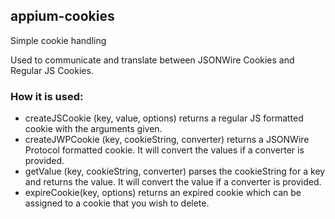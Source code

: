 ## appium-cookies

Simple cookie handling

Used to communicate and translate between JSONWire Cookies and Regular JS Cookies. 

### How it is used: 

*  createJSCookie (key, value, options) returns a regular JS formatted cookie with the arguments given. 
*  createJWPCookie (key, cookieString, converter) returns a JSONWire Protocol formatted cookie. It will convert the values if a converter is provided.
*  getValue (key, cookieString, converter) parses the cookieString for a key and returns the value. It will convert the value if a converter is provided.
*  expireCookie(key, options) returns an expired cookie which can be assigned to a cookie that you wish to delete. 

